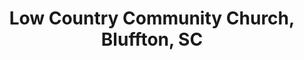 ---
layout: event-report
speaker: Foster Christy
title: Low Country Community Church, Bluffton, SC
mp3: https://www.dropbox.com/s/0hah5rlyozc93b6/2013-11-16-FC%20Low%20Country%20Community%20Church%2C%20Bluffton%2C%20SC.mp3
---